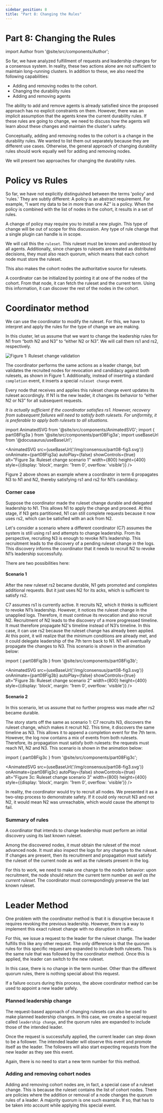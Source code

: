 ```yaml
---
sidebar_position: 8
title: "Part 8: Changing the Rules"
---
```


# Part 8: Changing the Rules

import Author from '@site/src/components/Author';

<Author
  name="Sugu Sougoumarane"
  title="Creator of Multigres, Vitess"
  imageUrl="https://github.com/sougou.png"
/>

So far, we have analyzed fulfillment of requests and leadership changes for a consensus system. In reality, these two actions alone are not sufficient to maintain long-running clusters. In addition to these, we also need the following capabilities:

- Adding and removing nodes to the cohort.
- Changing the durability rules
- Adding and removing agents

The ability to add and remove agents is already satisfied since the proposed approach has no explicit constraints on them. However, there was an implicit assumption that the agents knew the current durability rules. If these rules are going to change, we need to discuss how the agents will learn about these changes and maintain the cluster's safety.

Conceptually, adding and removing nodes to the cohort is a change in the durability rules. We wanted to list them out separately because they are different use cases. Otherwise, the general approach of changing durability rules should work equally well for adding and removing nodes.

We will present two approaches for changing the durability rules.

# Policy vs Rules

So far, we have not explicitly distinguished between the terms 'policy' and 'rules.' They are subtly different: A policy is an abstract requirement. For example, “I want my data to be in more than one AZ” is a policy. When the policy is combined with the list of nodes in the cohort, it results in a set of rules.

A change of policy may require you to install a new plugin. This type of change will be out of scope for this discussion. Any type of rule change that a single plugin can handle is in scope.

We will call this the `ruleset`. This ruleset must be known and understood by all agents. Additionally, since changes to rulesets are treated as distributed decisions, they must also reach quorum, which means that each cohort node must store the ruleset.

This also makes the cohort nodes the authoritative source for rulesets.

A coordinator can be initialized by pointing it at one of the nodes of the cohort. From that node, it can fetch the ruleset and the current term. Using this information, it can discover the rest of the nodes in the cohort.

# Coordinator method

We can use the coordinator to modify the ruleset. For this, we have to interpret and apply the rules for the type of change we are making.

In this cluster, let us assume that we want to change the leadership rules for N1 from “both N2 and N3” to “either N2 or N3”. We will call them rs1 and rs2, respectively.

![Figure 1: Ruleset change validation](/img/consensus/part08-fig1.svg)

The coordinator performs the same actions as a leader change, but validates the recruited nodes for revocation and candidacy against both rulesets, as shown in Figure 1. Additionally, instead of inserting a standard `completion` event, it inserts a special `ruleset change` event.

Every node that receives and applies this ruleset change event updates its ruleset accordingly. If N1 is the new leader, it changes its behavior to “either N2 or N3” for all subsequent requests.

*It is actually sufficient if the coordinator satisfies rs1. However, recovery from subsequent failures will need to satisfy both rulesets. For uniformity, it is preferable to apply both rulesets to all situations.*

import AnimatedSVG from '@site/src/components/AnimatedSVG';
import { part08Fig3a } from '@site/src/components/part08Fig3a';
import useBaseUrl from '@docusaurus/useBaseUrl';

<AnimatedSVG
  src={useBaseUrl('/img/consensus/part08-fig3.svg')}
  onAnimate={part08Fig3a}
  autoPlay={false}
  showControls={true}
  alt="Figure 3a: Ruleset change scenario 1"
  width={800}
  height={400}
  style={{display: 'block', margin: '1rem 0', overflow: 'visible'}}
/>

Figure 2 above shows an example where a coordinator in term 6 propagates N3 to N1 and N2, thereby satisfying rs1 and rs2 for N1’s candidacy.

### Corner case

Suppose the coordinator made the ruleset change durable and delegated leadership to N1. This allows N1 to apply the change and proceed. At this stage, if N3 gets partitioned, N1 can still complete requests because it now uses rs2, which can be satisfied with an ack from N2.

Let's consider a scenario where a different coordinator (C7) assumes the system is still using rs1 and attempts to change leadership. From its perspective, recruiting N3 is enough to revoke N1’s leadership. This recruitment leads to the discovery of a pending ruleset change in the logs. This discovery informs the coordinator that it needs to recruit N2 to revoke N1’s leadership successfully.

There are two possibilities here:

#### Scenario 1

After the new ruleset rs2 became durable, N1 gets promoted and completes additional requests. But it just uses N2 for its acks, which is sufficient to satisfy rs2.

C7 assumes rs1 is currently active. It recruits N2, which it thinks is sufficient to revoke N1’s leadership. However, it notices the ruleset change in the unapplied logs. Therefore, it must continue its revocation and also recruit N2. Recruitment of N2 leads to the discovery of a more progressed timeline. It must therefore propagate N2's timeline instead of N3’s timeline. In this case, it can use rs2 because the ruleset change has already been applied. At this point, it will realize that the minimum conditions are already met, and it could delegate leadership of the 7th term back to N1. N1 will eventually propagate the changes to N3. This scenario is shown in the animation below:

import { part08Fig3b } from '@site/src/components/part08Fig3b';

<AnimatedSVG
  src={useBaseUrl('/img/consensus/part08-fig3.svg')}
  onAnimate={part08Fig3b}
  autoPlay={false}
  showControls={true}
  alt="Figure 3b: Ruleset change scenario 2"
  width={800}
  height={400}
  style={{display: 'block', margin: '1rem 0', overflow: 'visible'}}
/>

#### Scenario 2

In this scenario, let us assume that no further progress was made after rs2 became durable.

The story starts off the same as scenario 1: C7 recruits N3, discovers the ruleset change, which makes it recruit N2. This time, it discovers the same timeline as N3. This allows it to append a completion event for the 7th term. However, the log now contains a mix of events from both rulesets. Therefore, its propagation must satisfy both rulesets: the requests must reach N1, N2 and N3. This scenario is shown in the animation below:

import { part08Fig3c } from '@site/src/components/part08Fig3c';

<AnimatedSVG
  src={useBaseUrl('/img/consensus/part08-fig3.svg')}
  onAnimate={part08Fig3c}
  autoPlay={false}
  showControls={true}
  alt="Figure 3c: Ruleset change scenario 3"
  width={800}
  height={400}
  style={{display: 'block', margin: '1rem 0', overflow: 'visible'}}
/>


In reality, the coordinator would try to recruit all nodes. We presented it as a two-step process to demonstrate safety. If it could only recruit N3 and not N2, it would mean N2 was unreachable, which would cause the attempt to fail.

### Summary of rules

A coordinator that intends to change leadership must perform an initial discovery using its last known ruleset.

Among the discovered nodes, it must obtain the ruleset of the most advanced node. It must also inspect the logs for any changes to the ruleset. If changes are present, then its recruitment and propagation must satisfy the ruleset of the current node as well as the rulesets present in the log.

For this to work, we need to make one change to the node’s behavior: upon recruitment, the node should return the current term number *as well as the current ruleset*. The coordinator must correspondingly preserve the last known ruleset.

# Leader Method

One problem with the coordinator method is that it is disruptive because it requires revoking the previous leadership. However, there is a way to implement this exact ruleset change with no disruption in traffic.

For this, we issue a request to the leader for the ruleset change. The leader fulfills this like any other request. The only difference is that the quorum rules for this specific request are expanded to include both rulesets. This is the same rule that was followed by the coordinator method. Once this is applied, the leader can switch to the new ruleset.

In this case, there is no change in the term number. Other than the different quorum rules, there is nothing special about this request.

If a failure occurs during this process, the above coordinator method can be used to appoint a new leader safely.

### Planned leadership change

The request-based approach of changing rulesets can also be used to make planned leadership changes. In this case, we create a special request called `leadership change`, and the quorum rules are expanded to include those of the intended leader.

Once the request is successfully applied, the current leader can step down to be a follower. The intended leader will observe this event and promote itself as the leader. The followers will also start expecting requests from the new leader as they see this event.

Again, there is no need to start a new term number for this method.

### Adding and removing cohort nodes

Adding and removing cohort nodes are, in fact, a special case of a ruleset change. This is because the ruleset contains the list of cohort nodes. There are policies where the addition or removal of a node changes the quorum rules of a leader. A majority quorum is one such example. If so, that has to be taken into account while applying this special event.
